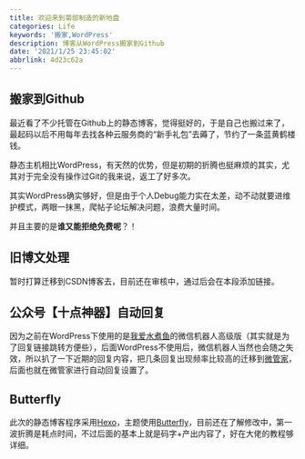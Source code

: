 ```yaml
---
title: 欢迎来到菊部制造的新地盘
categories: Life
keywords: '搬家,WordPress'
description: 博客从WordPress搬家到Github
date: '2021/1/25 23:45:02'
abbrlink: 4d23c62a
---
```


## 搬家到Github

最近看了不少托管在Github上的静态博客，觉得挺好的，于是自己也搬过来了，最起码以后不用每年去找各种云服务商的“新手礼包”去薅了，节约了一条蓝黄鹤楼钱。

静态主机相比WordPress，有天然的优势，但是初期的折腾也挺麻烦的其实，尤其对于完全没有操作过Git的我来说，返工了好多次。

其实WordPress确实够好，但是由于个人Debug能力实在太差，动不动就要进维护模式，两眼一抹黑，爬帖子论坛解决问题，浪费大量时间。

并且主要的是**谁又能拒绝免费呢**？！

## 旧博文处理

暂时打算迁移到CSDN博客去，目前还在审核中，通过后会在本段添加链接。

## 公众号【十点神器】自动回复

因为之前在WordPress下使用的是[我爱水煮鱼](https://blog.wpjam.com/)的微信机器人高级版（其实就是为了回复链接跳转方便些），后面WordPress不使用后，微信机器人当然也会随之失效，所以扒了一下近期的回复内容，把几条回复出现频率比较高的迁移到[微管家](http://weixin.gycode.com/)，后面也就在微管家进行自动回复设置了。

## Butterfly

此次的静态博客程序采用[Hexo](https://hexo.io/zh-cn/)，主题使用[Butterfly](https://butterfly.js.org/)，目前还在了解修改中，第一波折腾是耗点时间，不过后面的基本上就是码字+产出内容了，好在大佬的教程够详细。